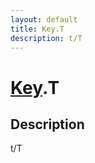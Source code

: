 ```yaml
---
layout: default
title: Key.T
description: t/T
---
```

# [Key]({{site.url}}/Pages/Reference/Key.html).T

## Description
t/T

